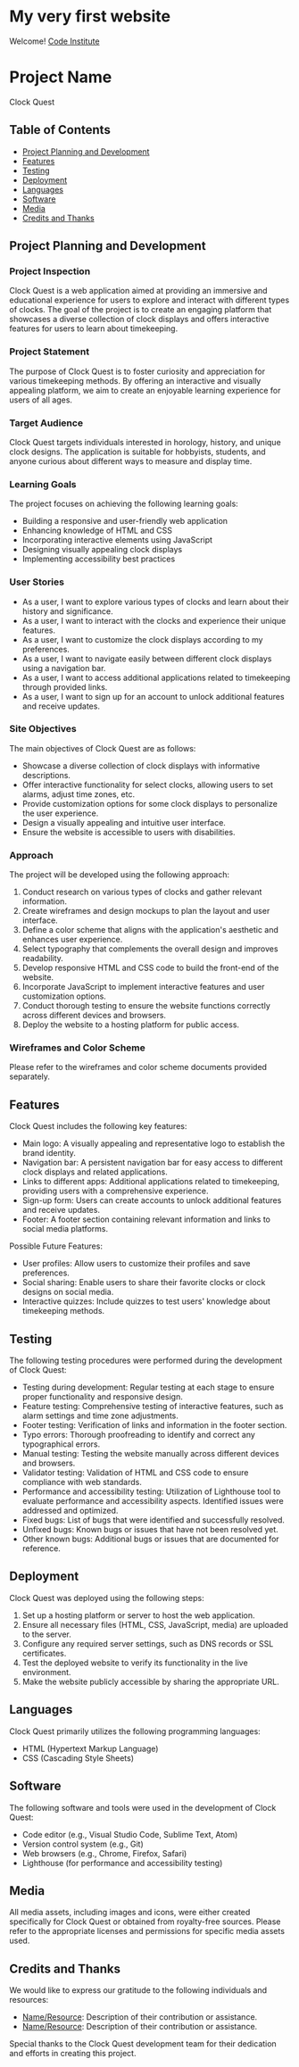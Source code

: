 # My very first website
Welcome! [Code Institute](https://codeinstitute.net)
# Project Name

Clock Quest

## Table of Contents

- [Project Planning and Development](#project-planning-and-development)
- [Features](#features)
- [Testing](#testing)
- [Deployment](#deployment)
- [Languages](#languages)
- [Software](#software)
- [Media](#media)
- [Credits and Thanks](#credits-and-thanks)

## Project Planning and Development

### Project Inspection

Clock Quest is a web application aimed at providing an immersive and educational experience for users to explore and interact with different types of clocks. The goal of the project is to create an engaging platform that showcases a diverse collection of clock displays and offers interactive features for users to learn about timekeeping.

### Project Statement

The purpose of Clock Quest is to foster curiosity and appreciation for various timekeeping methods. By offering an interactive and visually appealing platform, we aim to create an enjoyable learning experience for users of all ages.

### Target Audience

Clock Quest targets individuals interested in horology, history, and unique clock designs. The application is suitable for hobbyists, students, and anyone curious about different ways to measure and display time.

### Learning Goals

The project focuses on achieving the following learning goals:

- Building a responsive and user-friendly web application
- Enhancing knowledge of HTML and CSS
- Incorporating interactive elements using JavaScript
- Designing visually appealing clock displays
- Implementing accessibility best practices

### User Stories

- As a user, I want to explore various types of clocks and learn about their history and significance.
- As a user, I want to interact with the clocks and experience their unique features.
- As a user, I want to customize the clock displays according to my preferences.
- As a user, I want to navigate easily between different clock displays using a navigation bar.
- As a user, I want to access additional applications related to timekeeping through provided links.
- As a user, I want to sign up for an account to unlock additional features and receive updates.

### Site Objectives

The main objectives of Clock Quest are as follows:

- Showcase a diverse collection of clock displays with informative descriptions.
- Offer interactive functionality for select clocks, allowing users to set alarms, adjust time zones, etc.
- Provide customization options for some clock displays to personalize the user experience.
- Design a visually appealing and intuitive user interface.
- Ensure the website is accessible to users with disabilities.

### Approach

The project will be developed using the following approach:

1. Conduct research on various types of clocks and gather relevant information.
2. Create wireframes and design mockups to plan the layout and user interface.
3. Define a color scheme that aligns with the application's aesthetic and enhances user experience.
4. Select typography that complements the overall design and improves readability.
5. Develop responsive HTML and CSS code to build the front-end of the website.
6. Incorporate JavaScript to implement interactive features and user customization options.
7. Conduct thorough testing to ensure the website functions correctly across different devices and browsers.
8. Deploy the website to a hosting platform for public access.

### Wireframes and Color Scheme

Please refer to the wireframes and color scheme documents provided separately.

## Features

Clock Quest includes the following key features:

- Main logo: A visually appealing and representative logo to establish the brand identity.
- Navigation bar: A persistent navigation bar for easy access to different clock displays and related applications.
- Links to different apps: Additional applications related to timekeeping, providing users with a comprehensive experience.
- Sign-up form: Users can create accounts to unlock additional features and receive updates.
- Footer: A footer section containing relevant information and links to social media platforms.

Possible Future Features:

- User profiles: Allow users to customize their profiles and save preferences.
- Social sharing: Enable users to share their favorite clocks or clock designs on social media.
- Interactive quizzes: Include quizzes to test users' knowledge about timekeeping methods.

## Testing

The following testing procedures were performed during the development of Clock Quest:

- Testing during development: Regular testing at each stage to ensure proper functionality and responsive design.
- Feature testing: Comprehensive testing of interactive features, such as alarm settings and time zone adjustments.
- Footer testing: Verification of links and information in the footer section.
- Typo errors: Thorough proofreading to identify and correct any typographical errors.
- Manual testing: Testing the website manually across different devices and browsers.
- Validator testing: Validation of HTML and CSS code to ensure compliance with web standards.
- Performance and accessibility testing: Utilization of Lighthouse tool to evaluate performance and accessibility aspects. Identified issues were addressed and optimized.
- Fixed bugs: List of bugs that were identified and successfully resolved.
- Unfixed bugs: Known bugs or issues that have not been resolved yet.
- Other known bugs: Additional bugs or issues that are documented for reference.

## Deployment

Clock Quest was deployed using the following steps:

1. Set up a hosting platform or server to host the web application.
2. Ensure all necessary files (HTML, CSS, JavaScript, media) are uploaded to the server.
3. Configure any required server settings, such as DNS records or SSL certificates.
4. Test the deployed website to verify its functionality in the live environment.
5. Make the website publicly accessible by sharing the appropriate URL.

## Languages

Clock Quest primarily utilizes the following programming languages:

- HTML (Hypertext Markup Language)
- CSS (Cascading Style Sheets)

## Software

The following software and tools were used in the development of Clock Quest:

- Code editor (e.g., Visual Studio Code, Sublime Text, Atom)
- Version control system (e.g., Git)
- Web browsers (e.g., Chrome, Firefox, Safari)
- Lighthouse (for performance and accessibility testing)

## Media

All media assets, including images and icons, were either created specifically for Clock Quest or obtained from royalty-free sources. Please refer to the appropriate licenses and permissions for specific media assets used.

## Credits and Thanks

We would like to express our gratitude to the following individuals and resources:

- [Name/Resource](Link): Description of their contribution or assistance.
- [Name/Resource](Link): Description of their contribution or assistance.

Special thanks to the Clock Quest development team for their dedication and efforts in creating this project.




